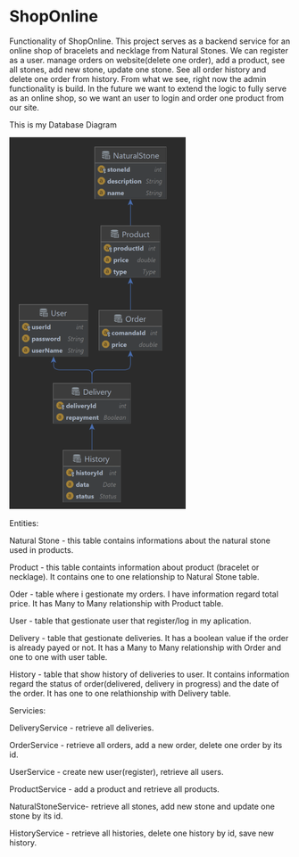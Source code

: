 # ShopOnline

Functionality of ShopOnline.
This project serves as a backend service for an online shop of bracelets and necklage from Natural Stones. We can register as a user. manage orders on website(delete one order), add a product, see all stones, add new stone, update one stone. See all order history and delete one order from history. From what we see, right now the admin functionality is build. In the future we want to extend the logic to fully serve as an online shop, so we want an user to login and order one product from our site.



This is my Database Diagram

![Database Diagram](https://github.com/teocaragea/ShopOnline/blob/master/database.png)

Entities:

Natural Stone - this table contains informations about the natural stone used in products.

Product - this table containts information about product (bracelet or necklage). It contains one to one relationship to Natural Stone table.

Oder - table where i gestionate my orders. I have information regard total price. It has Many to Many relationship with Product table.

User - table that gestionate user that register/log in my aplication.

Delivery - table that gestionate deliveries. It has a boolean value if the order is already payed or not. It has a Many to Many relationship with Order and one to one with user table.

History - table that show history of deliveries to user. It contains information regard the status of order(delivered, delivery in progress) and the date of the order. It has one to one relathionship with Delivery table.


Servicies:

DeliveryService - retrieve all deliveries.

OrderService - retrieve all orders, add a new order, delete one order by its id.

UserService - create new user(register), retrieve all users.

ProductService - add a product and retrieve all products.

NaturalStoneService- retrieve all stones, add new stone and update one stone by its id.

HistoryService - retrieve all histories, delete one history by id, save new history. 
